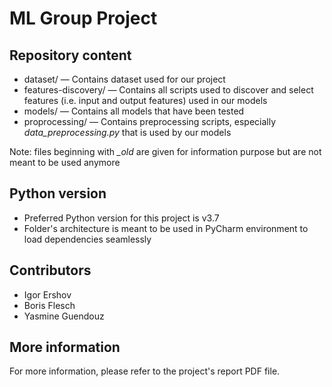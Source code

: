 # ML Group Project

## Repository content
- dataset/ — Contains dataset used for our project
- features-discovery/ — Contains all scripts used to discover and select features (i.e. input and output features) used in our models
- models/ — Contains all models that have been tested
- proprocessing/ — Contains preprocessing scripts, especially *data_preprocessing.py* that is used by our models

Note: files beginning with *\_old* are given for information purpose but are not meant to be used anymore 
    
## Python version
- Preferred Python version for this project is v3.7
- Folder's architecture is meant to be used in PyCharm environment to load dependencies seamlessly

## Contributors
- Igor Ershov
- Boris Flesch
- Yasmine Guendouz

## More information
For more information, please refer to the project's report PDF file.